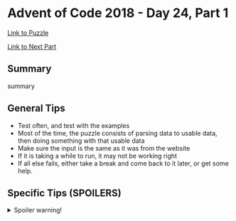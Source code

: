 # Advent of Code 2018 - Day 24, Part 1

[Link to Puzzle](https://adventofcode.com/2018/day/24)

[Link to Next Part](https://github.com/CodingAP/unofficial-aoc-syllabus/blob/main/years/2018/day24/part2.md)

## Summary
summary

## General Tips
- Test often, and test with the examples
- Most of the time, the puzzle consists of parsing data to usable data, then doing something with that usable data
- Make sure the input is the same as it was from the website
- If it is taking a while to run, it may not be working right
- If all else fails, either take a break and come back to it later, or get some help.

## Specific Tips (SPOILERS)
<details> <summary>Spoiler warning!</summary>

specific tips

</details>